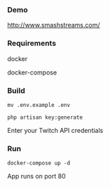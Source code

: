 ### Demo
http://www.smashstreams.com/

### Requirements
docker

docker-compose

### Build
`mv .env.example .env`

`php artisan key:generate`

Enter your Twitch API credentials

### Run
`docker-compose up -d`

App runs on port 80
